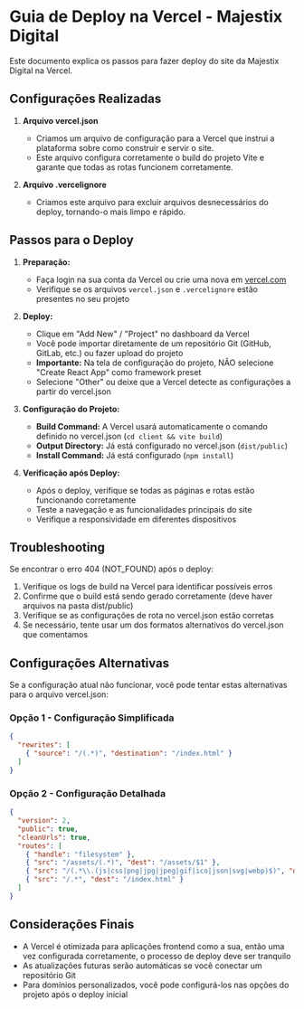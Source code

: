 # Guia de Deploy na Vercel - Majestix Digital

Este documento explica os passos para fazer deploy do site da Majestix Digital na Vercel.

## Configurações Realizadas

1. **Arquivo vercel.json**
   - Criamos um arquivo de configuração para a Vercel que instrui a plataforma sobre como construir e servir o site.
   - Este arquivo configura corretamente o build do projeto Vite e garante que todas as rotas funcionem corretamente.

2. **Arquivo .vercelignore**
   - Criamos este arquivo para excluir arquivos desnecessários do deploy, tornando-o mais limpo e rápido.

## Passos para o Deploy

1. **Preparação:**
   - Faça login na sua conta da Vercel ou crie uma nova em [vercel.com](https://vercel.com)
   - Verifique se os arquivos `vercel.json` e `.vercelignore` estão presentes no seu projeto

2. **Deploy:**
   - Clique em "Add New" / "Project" no dashboard da Vercel
   - Você pode importar diretamente de um repositório Git (GitHub, GitLab, etc.) ou fazer upload do projeto
   - **Importante:** Na tela de configuração do projeto, NÃO selecione "Create React App" como framework preset
   - Selecione "Other" ou deixe que a Vercel detecte as configurações a partir do vercel.json

3. **Configuração do Projeto:**
   - **Build Command:** A Vercel usará automaticamente o comando definido no vercel.json (`cd client && vite build`)
   - **Output Directory:** Já está configurado no vercel.json (`dist/public`)
   - **Install Command:** Já está configurado (`npm install`)

4. **Verificação após Deploy:**
   - Após o deploy, verifique se todas as páginas e rotas estão funcionando corretamente
   - Teste a navegação e as funcionalidades principais do site
   - Verifique a responsividade em diferentes dispositivos

## Troubleshooting

Se encontrar o erro 404 (NOT_FOUND) após o deploy:

1. Verifique os logs de build na Vercel para identificar possíveis erros
2. Confirme que o build está sendo gerado corretamente (deve haver arquivos na pasta dist/public)
3. Verifique se as configurações de rota no vercel.json estão corretas
4. Se necessário, tente usar um dos formatos alternativos do vercel.json que comentamos

## Configurações Alternativas

Se a configuração atual não funcionar, você pode tentar estas alternativas para o arquivo vercel.json:

### Opção 1 - Configuração Simplificada
```json
{
  "rewrites": [
    { "source": "/(.*)", "destination": "/index.html" }
  ]
}
```

### Opção 2 - Configuração Detalhada
```json
{
  "version": 2,
  "public": true,
  "cleanUrls": true,
  "routes": [
    { "handle": "filesystem" },
    { "src": "/assets/(.*)", "dest": "/assets/$1" },
    { "src": "/(.*\\.(js|css|png|jpg|jpeg|gif|ico|json|svg|webp)$)", "dest": "/$1" },
    { "src": "/.*", "dest": "/index.html" }
  ]
}
```

## Considerações Finais

- A Vercel é otimizada para aplicações frontend como a sua, então uma vez configurada corretamente, o processo de deploy deve ser tranquilo
- As atualizações futuras serão automáticas se você conectar um repositório Git
- Para domínios personalizados, você pode configurá-los nas opções do projeto após o deploy inicial